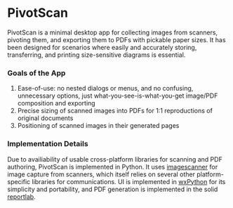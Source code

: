 PivotScan
=========

PivotScan is a minimal desktop app for collecting images from scanners, pivoting them, and exporting them to PDFs with pickable paper sizes. It has been designed for scenarios where easily and accurately storing, transferring, and printing size-sensitive diagrams is essential.

### Goals of the App

1. Ease-of-use: no nested dialogs or menus, and no confusing, unnecessary options, just what-you-see-is-what-you-get image/PDF composition and exporting
1. Precise sizing of scanned images into PDFs for 1:1 reproductions of original documents
1. Positioning of scanned images in their generated pages


### Implementation Details
Due to availiability of usable cross-platform libraries for scanning and PDF authoring, PivotScan is implemented in Python. It uses [imagescanner](https://code.google.com/p/imagescanner/) for image capture from scanners, which itself relies on several other platform-specific libraries for communications. UI is implemented in [wxPython](http://wxpython.org/) for its simplicity and portability, and PDF generation is implemented in the solid [reportlab](https://pypi.python.org/pypi/reportlab).
